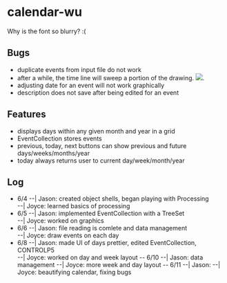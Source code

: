 # calendar-wu
Why is the font so blurry? :(
## Bugs
- duplicate events from input file do not work
- after a while, the time line will sweep a portion of the drawing. <img src=“bugs/timesweep.png”>. 
- adjusting date for an event will not work graphically
- description does not save after being edited for an event

## Features
- displays days within any given month and year in a grid
- EventCollection stores events
- previous, today, next buttons can show previous and future days/weeks/months/year
- today always returns user to current day/week/month/year

## Log
- 6/4
--| Jason: created object shells, began playing with Processing  
--| Joyce: learned basics of processing
- 6/5
--| Jason: implemented EventCollection with a TreeSet  
--| Joyce: worked on graphics
- 6/6
--| Jason: file reading is comlete and data management  
--| Joyce: draw events on each day
- 6/8
--| Jason: made UI of days prettier, edited EventCollection, CONTROLP5  
--| Joyce: worked on day and week layout 
-- 6/10
--| Jason: data management
--| Joyce: more week and day layout
-- 6/11
--| Jason:
--| Joyce: beautifying calendar, fixing bugs

